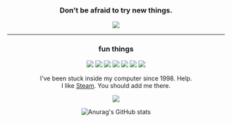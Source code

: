 

<h3 align='center'>
  Don't be afraid to try new things.
  </h3>

<p align="center">
        <img src='https://user-images.githubusercontent.com/83146584/154866157-d4204b63-7141-4d66-a6d3-a6e6303ffc1f.gif' />
</p>

<hr/>

<h3 align="center">
	fun things
</h3>
<p align='center'>
<img src=https://img.shields.io/badge/-Django-black?logo=django />
<img src=https://img.shields.io/badge/-Django%20REST-black?logo=django />
<img src=https://img.shields.io/badge/-Python-black?logo=python />
<img src=https://img.shields.io/badge/-Vue.js-black?logo=vue.js />
<img src=https://img.shields.io/badge/-CSharp-black?logo=csharp />
<img src=https://img.shields.io/badge/-PostgreSQL-black?logo=postgresql />
<img src=https://img.shields.io/badge/-SQLite-black?logo=sqlite />

</p>

<p align='center'>
  I've been stuck inside my computer since 1998. Help.
	<br>
I like <a href='https://steamcommunity.com/id/persaiscrying/'>Steam</a>. You should add me there.
  </p>

<p align=center>
	<img src=https://user-images.githubusercontent.com/83146584/154866453-9e971a08-cf5a-41ce-80b8-e413816a3deb.gif>
</p>
 


<div align="center">

![Anurag's GitHub stats](https://github-readme-stats.vercel.app/api?username=matheusclmb&hide=prs,issues,contribs&show_icons=true&count_private=true&theme=radical)
</div>
